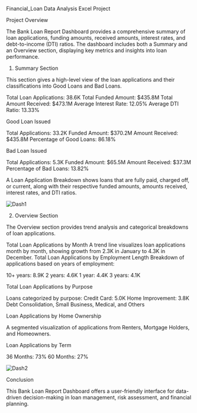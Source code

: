 Financial_Loan Data Analysis Excel Project

Project Overview

The Bank Loan Report Dashboard provides a comprehensive summary of loan applications, funding amounts, received amounts, interest rates, and debt-to-income (DTI) ratios. The dashboard includes both a Summary and an Overview section, displaying key metrics and insights into loan performance.

1. Summary Section

This section gives a high-level view of the loan applications and their classifications into Good Loans and Bad Loans.

Total Loan Applications: 38.6K
Total Funded Amount: $435.8M
Total Amount Received: $473.1M
Average Interest Rate: 12.05%
Average DTI Ratio: 13.33%

Good Loan Issued

Total Applications: 33.2K
Funded Amount: $370.2M
Amount Received: $435.8M
Percentage of Good Loans: 86.18%

Bad Loan Issued

Total Applications: 5.3K
Funded Amount: $65.5M
Amount Received: $37.3M
Percentage of Bad Loans: 13.82%

A Loan Application Breakdown shows loans that are fully paid, charged off, or current, along with their respective funded amounts, amounts received, interest rates, and DTI ratios.

![Dash1](https://github.com/user-attachments/assets/50a9b70e-bc80-4e44-97b6-4b7634606278)


2. Overview Section

The Overview section provides trend analysis and categorical breakdowns of loan applications.

Total Loan Applications by Month
A trend line visualizes loan applications month by month, showing growth from 2.3K in January to 4.3K in December.
Total Loan Applications by Employment Length
Breakdown of applications based on years of employment:

10+ years: 8.9K
2 years: 4.6K
1 year: 4.4K
3 years: 4.1K

Total Loan Applications by Purpose

Loans categorized by purpose:
Credit Card: 5.0K
Home Improvement: 3.8K
Debt Consolidation, Small Business, Medical, and Others

Loan Applications by Home Ownership

A segmented visualization of applications from Renters, Mortgage Holders, and Homeowners.

Loan Applications by Term

36 Months: 73%
60 Months: 27%

![Dash2](https://github.com/user-attachments/assets/a5528fdc-48d2-47d7-a65c-e1fe801ecccb)


Conclusion

This Bank Loan Report Dashboard offers a user-friendly interface for data-driven decision-making in loan management, risk assessment, and financial planning.
